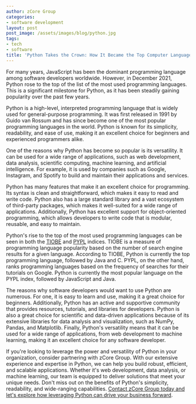 ```yaml
---
author: zCore Group
categories:
- software development
layout: post
post_image: /assets/images/blog/python.jpg
tags:
- tech
- software
title: 'Python Takes the Crown: How It Became the Top Computer Language'
---
```


For many years, JavaScript has been the dominant programming language among software developers worldwide. However, in December 2021, Python rose to the top of the list of the most used programming languages. This is a significant milestone for Python, as it has been steadily gaining popularity over the past few years.

Python is a high-level, interpreted programming language that is widely used for general-purpose programming. It was first released in 1991 by Guido van Rossum and has since become one of the most popular programming languages in the world. Python is known for its simplicity, readability, and ease of use, making it an excellent choice for beginners and experienced programmers alike.

One of the reasons why Python has become so popular is its versatility. It can be used for a wide range of applications, such as web development, data analysis, scientific computing, machine learning, and artificial intelligence. For example, it is used by companies such as Google, Instagram, and Spotify to build and maintain their applications and services.

Python has many features that make it an excellent choice for programming. Its syntax is clean and straightforward, which makes it easy to read and write code. Python also has a large standard library and a vast ecosystem of third-party packages, which makes it well-suited for a wide range of applications. Additionally, Python has excellent support for object-oriented programming, which allows developers to write code that is modular, reusable, and easy to maintain.

Python's rise to the top of the most used programming languages can be seen in both the [TIOBE](https://www.tiobe.com/tiobe-index/) and [PYPL](https://pypl.github.io/PYPL.html/) indices. TIOBE is a measure of programming language popularity based on the number of search engine results for a given language. According to TIOBE, Python is currently the top programming language, followed by Java and C. PYPL, on the other hand, ranks programming languages based on the frequency of searches for their tutorials on Google. Python is currently the most popular language on the PYPL index, followed by JavaScript and Java.

The reasons why software developers would want to use Python are numerous. For one, it is easy to learn and use, making it a great choice for beginners. Additionally, Python has an active and supportive community that provides resources, tutorials, and libraries for developers. Python is also a great choice for scientific and data-driven applications because of its extensive libraries for data analysis and visualization, such as NumPy, Pandas, and Matplotlib. Finally, Python's versatility means that it can be used for a wide range of applications, from web development to machine learning, making it an excellent choice for any software developer.

If you're looking to leverage the power and versatility of Python in your organization, consider partnering with zCore Group. With our extensive experience and expertise in Python, we can help you build robust, efficient, and scalable applications. Whether it's web development, data analysis, or machine learning, our team is equipped to deliver solutions that meet your unique needs. Don't miss out on the benefits of Python's simplicity, readability, and wide-ranging capabilities. [Contact zCore Group today and let's explore how leveraging Python can drive your business forward](/about).